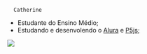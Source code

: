       Catherine

- Estudante do Ensino Médio;
- Estudando e desenvolendo o [Alura](https://www.alura.com.) e [P5js](https://www.p5js.com.br);

![](https://media.tenor.com/oYFvSy0dkB8AAAAi/lilo-and-stitch-hi.gif)
